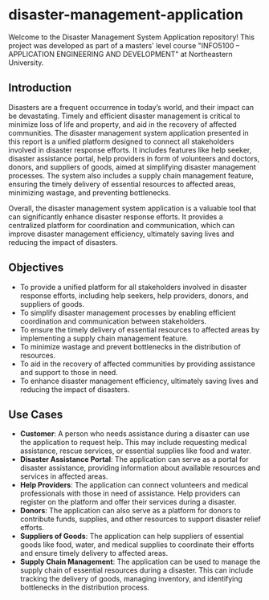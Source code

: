 # disaster-management-application

Welcome to the Disaster Management System Application repository! This project was developed as part of a masters' level course "INFO5100 – APPLICATION ENGINEERING AND DEVELOPMENT" at Northeastern University.

## Introduction

Disasters are a frequent occurrence in today’s world, and their impact can be devastating. Timely and efficient disaster management is critical to minimize loss of life and property, and aid in the recovery of affected communities. The disaster management system application presented in this report is a unified platform designed to connect all stakeholders involved in disaster response efforts. It includes features like help seeker, disaster assistance portal, help providers in form of volunteers and doctors, donors, and suppliers of goods, aimed at simplifying disaster management processes. The system also includes a supply chain management feature, ensuring the timely delivery of essential resources to affected areas, minimizing wastage, and preventing bottlenecks.

Overall, the disaster management system application is a valuable tool that can significantly enhance disaster response efforts. It provides a centralized platform for coordination and communication, which can improve disaster management efficiency, ultimately saving lives and reducing the impact of disasters.

## Objectives

* To provide a unified platform for all stakeholders involved in disaster response efforts, including help seekers, help providers, donors, and suppliers of goods.
* To simplify disaster management processes by enabling efficient coordination and communication between stakeholders.
* To ensure the timely delivery of essential resources to affected areas by implementing a supply chain management feature.
* To minimize wastage and prevent bottlenecks in the distribution of resources.
* To aid in the recovery of affected communities by providing assistance and support to those in need.
* To enhance disaster management efficiency, ultimately saving lives and reducing the impact of disasters.

## Use Cases

* **Customer**: A person who needs assistance during a disaster can use the application to request help. This may include requesting medical assistance, rescue services, or essential supplies like food and water.
* **Disaster Assistance Portal**: The application can serve as a portal for disaster assistance, providing information about available resources and services in affected areas.
* **Help Providers**: The application can connect volunteers and medical professionals with those in need of assistance. Help providers can register on the platform and offer their services during a disaster.
* **Donors**: The application can also serve as a platform for donors to contribute funds, supplies, and other resources to support disaster relief efforts.
* **Suppliers of Goods**: The application can help suppliers of essential goods like food, water, and medical supplies to coordinate their efforts and ensure timely delivery to affected areas.
* **Supply Chain Management**: The application can be used to manage the supply chain of essential resources during a disaster. This can include tracking the delivery of goods, managing inventory, and identifying bottlenecks in the distribution process.
